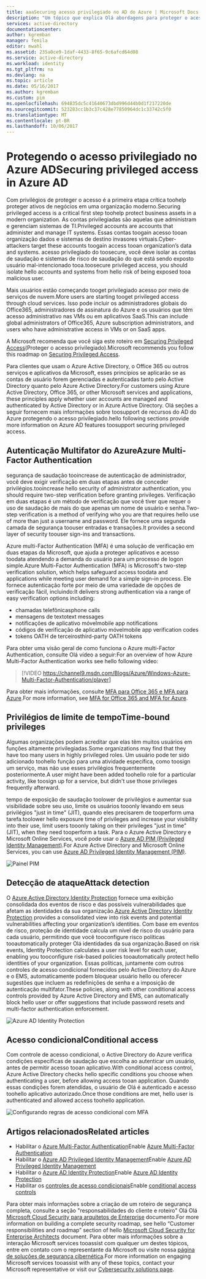 ```yaml
---
title: aaaSecuring acesso privilegiado no AD do Azure | Microsoft Docs
description: "Um tópico que explica Olá abordagens para proteger o acesso privilegiado no Azure, Active Directory do Azure e serviços Online da Microsoft."
services: active-directory
documentationcenter: 
author: kgremban
manager: femila
editor: mwahl
ms.assetid: 235a0ce9-1daf-4433-8f65-9c6afcd64d08
ms.service: active-directory
ms.workload: identity
ms.tgt_pltfrm: na
ms.devlang: na
ms.topic: article
ms.date: 05/16/2017
ms.author: kgremban
ms.custom: pim
ms.openlocfilehash: 694835dc5c41640673dbd996d44b0d1f217220de
ms.sourcegitcommit: 523283cc1b3c37c428e77850964dc1c33742c5f0
ms.translationtype: MT
ms.contentlocale: pt-BR
ms.lasthandoff: 10/06/2017
---
```

# <a name="securing-privileged-access-in-azure-ad"></a><span data-ttu-id="5622e-103">Protegendo o acesso privilegiado no Azure AD</span><span class="sxs-lookup"><span data-stu-id="5622e-103">Securing privileged access in Azure AD</span></span>
<span data-ttu-id="5622e-104">Com privilégios de proteger o acesso é a primeira etapa crítica toohelp proteger ativos de negócios em uma organização moderno.</span><span class="sxs-lookup"><span data-stu-id="5622e-104">Securing privileged access is a critical first step toohelp protect business assets in a modern organization.</span></span> <span data-ttu-id="5622e-105">As contas privilegiadas são aquelas que administram e gerenciam sistemas de TI.</span><span class="sxs-lookup"><span data-stu-id="5622e-105">Privileged accounts are accounts that administer and manage IT systems.</span></span> <span data-ttu-id="5622e-106">Essas contas toogain acesso tooan organização dados e sistemas de destino invasores virtuais.</span><span class="sxs-lookup"><span data-stu-id="5622e-106">Cyber-attackers target these accounts toogain access tooan organization’s data and systems.</span></span> <span data-ttu-id="5622e-107">acesso privilegiado do toosecure, você deve isolar as contas de saudação e sistemas de risco de saudação do que está sendo exposto usuário mal-intencionado tooa.</span><span class="sxs-lookup"><span data-stu-id="5622e-107">toosecure privileged access, you should isolate hello accounts and systems from hello risk of being exposed tooa malicious user.</span></span>

<span data-ttu-id="5622e-108">Mais usuários estão começando tooget privilegiado acesso por meio de serviços de nuvem.</span><span class="sxs-lookup"><span data-stu-id="5622e-108">More users are starting tooget privileged access through cloud services.</span></span> <span data-ttu-id="5622e-109">Isso pode incluir os administradores globais do Office365, administradores de assinatura do Azure e os usuários que têm acesso administrativo nas VMs ou em aplicativos SaaS.</span><span class="sxs-lookup"><span data-stu-id="5622e-109">This can include global administrators of Office365, Azure subscription administrators, and users who have administrative access in VMs or on SaaS apps.</span></span>

<span data-ttu-id="5622e-110">A Microsoft recomenda que você siga este roteiro em [Securing Privileged Access](https://technet.microsoft.com/library/mt631194.aspx)(Proteger o acesso privilegiado).</span><span class="sxs-lookup"><span data-stu-id="5622e-110">Microsoft recommends you follow this roadmap on [Securing Privileged Access](https://technet.microsoft.com/library/mt631194.aspx).</span></span>

<span data-ttu-id="5622e-111">Para clientes que usam o Azure Active Directory, o Office 365 ou outros serviços e aplicativos da Microsoft, esses princípios se aplicarão se as contas de usuário forem gerenciadas e autenticadas tanto pelo Active Directory quanto pelo Azure Active Directory.</span><span class="sxs-lookup"><span data-stu-id="5622e-111">For customers using Azure Active Directory, Office 365, or other Microsoft services and applications, these principles apply whether user accounts are managed and authenticated by Active Directory or in Azure Active Directory.</span></span> <span data-ttu-id="5622e-112">Olá seções a seguir fornecem mais informações sobre toosupport de recursos do AD do Azure protegendo o acesso privilegiado.</span><span class="sxs-lookup"><span data-stu-id="5622e-112">hello following sections provide more information on Azure AD features toosupport securing privileged access.</span></span>

## <a name="azure-multi-factor-authentication"></a><span data-ttu-id="5622e-113">Autenticação Multifator do Azure</span><span class="sxs-lookup"><span data-stu-id="5622e-113">Azure Multi-Factor Authentication</span></span>
<span data-ttu-id="5622e-114">segurança de saudação tooincrease de autenticação de administrador, você deve exigir verificação em duas etapas antes de conceder privilégios.</span><span class="sxs-lookup"><span data-stu-id="5622e-114">tooincrease hello security of administrator authentication, you should require two-step verification before granting privileges.</span></span> <span data-ttu-id="5622e-115">Verificação em duas etapas é um método de verificação que você tiver que requer o uso de saudação de mais do que apenas um nome de usuário e senha.</span><span class="sxs-lookup"><span data-stu-id="5622e-115">Two-step verification is a method of verifying who you are that requires hello use of more than just a username and password.</span></span> <span data-ttu-id="5622e-116">Ele fornece uma segunda camada de segurança toouser entradas e transações.</span><span class="sxs-lookup"><span data-stu-id="5622e-116">It provides a second layer of security toouser sign-ins and transactions.</span></span>

<span data-ttu-id="5622e-117">Azure multi-Factor Authentication (MFA) é uma solução de verificação em duas etapas da Microsoft, que ajuda a proteger aplicativos e acesso toodata atendendo a demanda do usuário para um processo de logon simple.</span><span class="sxs-lookup"><span data-stu-id="5622e-117">Azure Multi-Factor Authentication (MFA) is Microsoft's two-step verification solution, which helps safeguard access toodata and applications while meeting user demand for a simple sign-in process.</span></span> <span data-ttu-id="5622e-118">Ele fornece autenticação forte por meio de uma variedade de opções de verificação fácil, incluindo:</span><span class="sxs-lookup"><span data-stu-id="5622e-118">It delivers strong authentication via a range of easy verification options including:</span></span>

- <span data-ttu-id="5622e-119">chamadas telefônicas</span><span class="sxs-lookup"><span data-stu-id="5622e-119">phone calls</span></span>
- <span data-ttu-id="5622e-120">mensagens de texto</span><span class="sxs-lookup"><span data-stu-id="5622e-120">text messages</span></span>
- <span data-ttu-id="5622e-121">notificações de aplicativo móvel</span><span class="sxs-lookup"><span data-stu-id="5622e-121">mobile app notifications</span></span>
- <span data-ttu-id="5622e-122">códigos de verificação de aplicativo móvel</span><span class="sxs-lookup"><span data-stu-id="5622e-122">mobile app verification codes</span></span>
- <span data-ttu-id="5622e-123">tokens OATH de terceiros</span><span class="sxs-lookup"><span data-stu-id="5622e-123">third-party OATH tokens</span></span>

<span data-ttu-id="5622e-124">Para obter uma visão geral de como funciona o Azure multi-Factor Authentication, consulte Olá vídeo a seguir:</span><span class="sxs-lookup"><span data-stu-id="5622e-124">For an overview of how Azure Multi-Factor Authentication works see hello following video:</span></span>

> [!VIDEO https://channel9.msdn.com/Blogs/Azure/Windows-Azure-Multi-Factor-Authentication/player]

<span data-ttu-id="5622e-125">Para obter mais informações, consulte [MFA para Office 365 e MFA para Azure](https://blogs.technet.microsoft.com/ad/2014/02/11/mfa-for-office-365-and-mfa-for-azure/).</span><span class="sxs-lookup"><span data-stu-id="5622e-125">For more information, see [MFA for Office 365 and MFA for Azure](https://blogs.technet.microsoft.com/ad/2014/02/11/mfa-for-office-365-and-mfa-for-azure/).</span></span>

## <a name="time-bound-privileges"></a><span data-ttu-id="5622e-126">Privilégios de limite de tempo</span><span class="sxs-lookup"><span data-stu-id="5622e-126">Time-bound privileges</span></span>
<span data-ttu-id="5622e-127">Algumas organizações podem acreditar que elas têm muitos usuários em funções altamente privilegiadas.</span><span class="sxs-lookup"><span data-stu-id="5622e-127">Some organizations may find that they have too many users in highly privileged roles.</span></span> <span data-ttu-id="5622e-128">Um usuário pode ter sido adicionado toohello função para uma atividade específica, como toosign um serviço, mas não use esses privilégios frequentemente posteriormente.</span><span class="sxs-lookup"><span data-stu-id="5622e-128">A user might have been added toohello role for a particular activity, like toosign up for a service, but didn't use those privileges frequently afterward.</span></span>

<span data-ttu-id="5622e-129">tempo de exposição de saudação toolower de privilégios e aumentar sua visibilidade sobre seu uso, limite os usuários tooonly levando em seus privilégios "just in time" (JIT), quando eles precisarem de tooperform uma tarefa.</span><span class="sxs-lookup"><span data-stu-id="5622e-129">toolower hello exposure time of privileges and increase your visibility into their use, limit users tooonly taking on their privileges "just in time" (JIT), when they need tooperform a task.</span></span> <span data-ttu-id="5622e-130">Para o Azure Active Directory e Microsoft Online Services, você pode usar o [Azure AD PIM (Privileged Identity Management)](http://aka.ms/AzurePIM).</span><span class="sxs-lookup"><span data-stu-id="5622e-130">For Azure Active Directory and Microsoft Online Services, you can use [Azure AD Privileged Identity Management (PIM)](http://aka.ms/AzurePIM).</span></span>

![Painel PIM][2]

## <a name="attack-detection"></a><span data-ttu-id="5622e-132">Detecção de ataque</span><span class="sxs-lookup"><span data-stu-id="5622e-132">Attack detection</span></span>
<span data-ttu-id="5622e-133">O [Azure Active Directory Identity Protection](../active-directory-identityprotection.md) fornece uma exibição consolidada dos eventos de risco e das possíveis vulnerabilidades que afetam as identidades da sua organização.</span><span class="sxs-lookup"><span data-stu-id="5622e-133">[Azure Active Directory Identity Protection](../active-directory-identityprotection.md) provides a consolidated view into risk events and potential vulnerabilities affecting your organization’s identities.</span></span> <span data-ttu-id="5622e-134">Com base em eventos de risco, proteção de identidade calcula um nível de risco do usuário para cada usuário, permitindo que você tooconfigure risco políticas tooautomatically proteger Olá identidades da sua organização.</span><span class="sxs-lookup"><span data-stu-id="5622e-134">Based on risk events, Identity Protection calculates a user risk level for each user, enabling you tooconfigure risk-based policies tooautomatically protect hello identities of your organization.</span></span> <span data-ttu-id="5622e-135">Essas políticas, juntamente com outros controles de acesso condicional fornecidos pelo Active Directory do Azure e o EMS, automaticamente podem bloquear usuário hello ou oferecer sugestões que incluem as redefinições de senha e a imposição de autenticação multifator.</span><span class="sxs-lookup"><span data-stu-id="5622e-135">These policies, along with other conditional access controls provided by Azure Active Directory and EMS, can automatically block hello user or offer suggestions that include password resets and multi-factor authentication enforcement.</span></span>

![Azure AD Identity Protection][3]

## <a name="conditional-access"></a><span data-ttu-id="5622e-137">Acesso condicional</span><span class="sxs-lookup"><span data-stu-id="5622e-137">Conditional access</span></span>
<span data-ttu-id="5622e-138">Com controle de acesso condicional, o Active Directory do Azure verifica condições específicas de saudação que escolha ao autenticar um usuário, antes de permitir acesso tooan aplicativo.</span><span class="sxs-lookup"><span data-stu-id="5622e-138">With conditional access control, Azure Active Directory checks hello specific conditions you choose when authenticating a user, before allowing access tooan application.</span></span> <span data-ttu-id="5622e-139">Quando essas condições forem atendidas, o usuário de Olá é autenticado e acesso toohello aplicativo autorizado.</span><span class="sxs-lookup"><span data-stu-id="5622e-139">Once those conditions are met, hello user is authenticated and allowed access toohello application.</span></span>

![Configurando regras de acesso condicional com MFA][4]

## <a name="related-articles"></a><span data-ttu-id="5622e-141">Artigos relacionados</span><span class="sxs-lookup"><span data-stu-id="5622e-141">Related articles</span></span>
* <span data-ttu-id="5622e-142">Habilitar o [Azure Multi-Factor Authentication](../../multi-factor-authentication/multi-factor-authentication-get-started-cloud.md)</span><span class="sxs-lookup"><span data-stu-id="5622e-142">Enable [Azure Multi-Factor Authentication](../../multi-factor-authentication/multi-factor-authentication-get-started-cloud.md)</span></span>
* <span data-ttu-id="5622e-143">Habilitar o [Azure AD Privileged Identity Management](../active-directory-privileged-identity-management-configure.md)</span><span class="sxs-lookup"><span data-stu-id="5622e-143">Enable [Azure AD Privileged Identity Management](../active-directory-privileged-identity-management-configure.md)</span></span>
* <span data-ttu-id="5622e-144">Habilitar o [Azure AD Identity Protection](../active-directory-identityprotection.md)</span><span class="sxs-lookup"><span data-stu-id="5622e-144">Enable [Azure AD Identity Protection](../active-directory-identityprotection.md)</span></span>
* <span data-ttu-id="5622e-145">Habilitar os [controles de acesso condicionais](../active-directory-conditional-access.md)</span><span class="sxs-lookup"><span data-stu-id="5622e-145">Enable [conditional access controls](../active-directory-conditional-access.md)</span></span>

<span data-ttu-id="5622e-146">Para obter mais informações sobre a criação de um roteiro de segurança completa, consulte a seção "responsabilidades do cliente e roteiro" Olá Olá [Microsoft Cloud Security para arquitetos de Enterprise](http://aka.ms/securecustomer) documento.</span><span class="sxs-lookup"><span data-stu-id="5622e-146">For more information on building a complete security roadmap, see hello “Customer responsibilities and roadmap” section of hello [Microsoft Cloud Security for Enterprise Architects](http://aka.ms/securecustomer) document.</span></span> <span data-ttu-id="5622e-147">Para obter mais informações sobre a interação Microsoft services tooassist com qualquer um destes tópicos, entre em contato com o representante da Microsoft ou visite nossa [página de soluções de segurança cibernética](https://www.microsoft.com/en-us/microsoftservices/campaigns/cybersecurity-protection.aspx).</span><span class="sxs-lookup"><span data-stu-id="5622e-147">For more information on engaging Microsoft services tooassist with any of these topics, contact your Microsoft representative or visit our [Cybersecurity solutions page](https://www.microsoft.com/en-us/microsoftservices/campaigns/cybersecurity-protection.aspx).</span></span>

<!--Image references-->
[1]: ../media/active-directory-privileged-identity-management-configure/Search_PIM.png
[2]: ../media/active-directory-privileged-identity-management-configure/PIM_Dash.png
[3]: ../media/active-directory-identityprotection/29.png
[4]: ../media/active-directory-conditional-access/conditionalaccess-saas-apps.png
